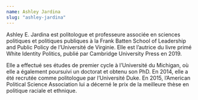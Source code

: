 ```yaml
---
name: Ashley Jardina
slug: "ashley-jardina"
---
```


Ashley E. Jardina est politologue et professeure associée en sciences politiques et politiques publiques à la Frank Batten School of Leadership and Public Policy de l’Université de Virginie. Elle est l’autrice du livre primé White Identity Politics, publié par Cambridge University Press en 2019.

Elle a effectué ses études de premier cycle à l’Université du Michigan, où elle a également poursuivi un doctorat et obtenu son PhD. En 2014, elle a été recrutée comme politologue par l’Université Duke. En 2015, l’American Political Science Association lui a décerné le prix de la meilleure thèse en politique raciale et ethnique.